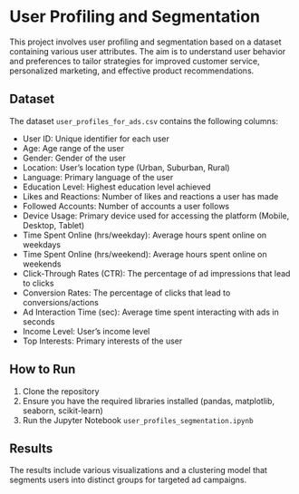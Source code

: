 # User Profiling and Segmentation

This project involves user profiling and segmentation based on a dataset containing various user attributes. The aim is to understand user behavior and preferences to tailor strategies for improved customer service, personalized marketing, and effective product recommendations.

## Dataset
The dataset `user_profiles_for_ads.csv` contains the following columns:
- User ID: Unique identifier for each user
- Age: Age range of the user
- Gender: Gender of the user
- Location: User’s location type (Urban, Suburban, Rural)
- Language: Primary language of the user
- Education Level: Highest education level achieved
- Likes and Reactions: Number of likes and reactions a user has made
- Followed Accounts: Number of accounts a user follows
- Device Usage: Primary device used for accessing the platform (Mobile, Desktop, Tablet)
- Time Spent Online (hrs/weekday): Average hours spent online on weekdays
- Time Spent Online (hrs/weekend): Average hours spent online on weekends
- Click-Through Rates (CTR): The percentage of ad impressions that lead to clicks
- Conversion Rates: The percentage of clicks that lead to conversions/actions
- Ad Interaction Time (sec): Average time spent interacting with ads in seconds
- Income Level: User’s income level
- Top Interests: Primary interests of the user

## How to Run
1. Clone the repository
2. Ensure you have the required libraries installed (pandas, matplotlib, seaborn, scikit-learn)
3. Run the Jupyter Notebook `user_profiles_segmentation.ipynb`

## Results
The results include various visualizations and a clustering model that segments users into distinct groups for targeted ad campaigns.

